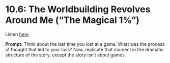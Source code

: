 # 10.6: The Worldbuilding Revolves Around Me (“The Magical 1%”) 

Listen [here](http://www.writingexcuses.com/2015/02/08/writing-excuses-10-6-the-worldbuilding-revolves-around-me-the-magical-1/). 

**Prompt:** Think about the last time you lost at a game. What was the process of thought that led to your loss? Now, replicate that moment in the dramatic structure of the story, except the story isn’t about games.
